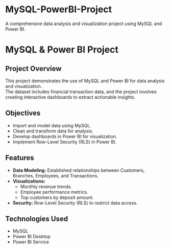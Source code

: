 # MySQL-PowerBI-Project
A comprehensive data analysis and visualization project using MySQL and Power BI.

# MySQL & Power BI Project

## Project Overview
This project demonstrates the use of MySQL and Power BI for data analysis and visualization.  
The dataset includes financial transaction data, and the project involves creating interactive dashboards to extract actionable insights.

## Objectives
- Import and model data using MySQL.
- Clean and transform data for analysis.
- Develop dashboards in Power BI for visualization.
- Implement Row-Level Security (RLS) in Power BI.

## Features
- **Data Modeling:** Established relationships between Customers, Branches, Employees, and Transactions.
- **Visualizations:**
  - Monthly revenue trends.
  - Employee performance metrics.
  - Top customers by deposit amount.
- **Security:** Row-Level Security (RLS) to restrict data access.

## Technologies Used
- MySQL
- Power BI Desktop
- Power BI Service

